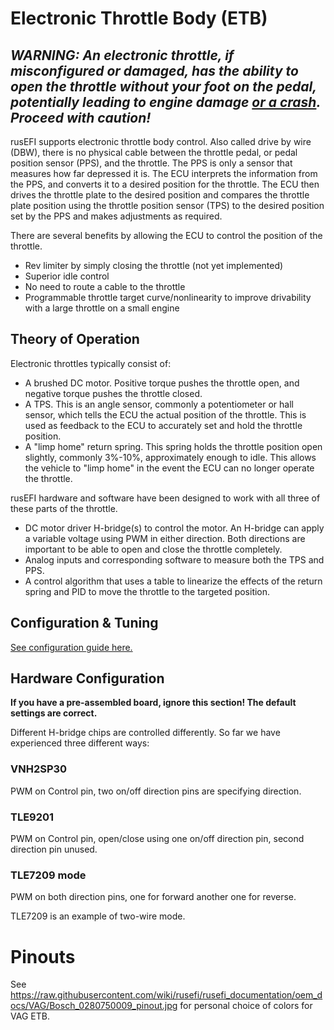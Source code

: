 
# Electronic Throttle Body (ETB)


## _WARNING: An electronic throttle, if misconfigured or damaged, has the ability to open the throttle without your foot on the pedal, potentially leading to engine damage [or a crash](https://en.wikipedia.org/wiki/2009%E2%80%9311_Toyota_vehicle_recalls).  Proceed with caution!_

rusEFI supports electronic throttle body control.  Also called drive by wire (DBW), there is no physical cable between the throttle pedal, or pedal position sensor (PPS), and the throttle. The PPS is only a sensor that measures how far depressed it is. The ECU interprets the information from the PPS, and converts it to a desired position for the throttle. The ECU then drives the throttle plate to the desired position and compares the throttle plate position using the throttle position sensor (TPS) to the desired position set by the PPS and makes adjustments as required.

There are several benefits by allowing the ECU to control the position of the throttle. 

- Rev limiter by simply closing the throttle (not yet implemented)
- Superior idle control
- No need to route a cable to the throttle
- Programmable throttle target curve/nonlinearity to improve drivability with a large throttle on a small engine

## Theory of Operation

Electronic throttles typically consist of:
- A brushed DC motor.  Positive torque pushes the throttle open, and negative torque pushes the throttle closed.
- A TPS.  This is an angle sensor, commonly a potentiometer or hall sensor, which tells the ECU the actual position of the throttle. This is used as feedback to the ECU to accurately set and hold the throttle position.  
- A "limp home" return spring.  This spring holds the throttle position open slightly, commonly 3%-10%, approximately enough to idle. This allows the vehicle to "limp home" in the event the ECU can no longer operate the throttle.

rusEFI hardware and software have been designed to work with all three of these parts of the throttle.
- DC motor driver H-bridge(s) to control the motor.  An H-bridge can apply a variable voltage using PWM in either direction. Both directions are important to be able to open and close the throttle completely. 
- Analog inputs and corresponding software to measure both the TPS and PPS.
- A control algorithm that uses a table to linearize the effects of the return spring and PID to move the throttle to the targeted position.

## Configuration & Tuning

[See configuration guide here.](HOWTO_electronic_throttle_body_configuration.md)

## Hardware Configuration

**If you have a pre-assembled board, ignore this section!  The default settings are correct.**

Different H-bridge chips are controlled differently. So far we have experienced three different ways:

### VNH2SP30

PWM on Control pin, two on/off direction pins are specifying direction. 

### TLE9201
PWM on Control pin, open/close using one on/off direction pin, second direction pin unused.

### TLE7209 mode

PWM on both direction pins, one for forward another one for reverse.

TLE7209 is an example of two-wire mode.

# Pinouts

See https://raw.githubusercontent.com/wiki/rusefi/rusefi_documentation/oem_docs/VAG/Bosch_0280750009_pinout.jpg for
personal choice of colors for VAG ETB.
